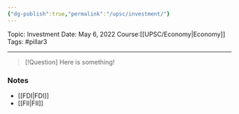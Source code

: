 ```yaml
---
{"dg-publish":true,"permalink":"/upsc/investment/"}
---
```


Topic: Investment
Date: May 6, 2022
Course:[[UPSC/Economy\|Economy]]
Tags: #pillar3 

---

> [!Question]
> Here is something! 


### Notes
- [[FDI\|FDI]]
- [[FII\|FII]]




